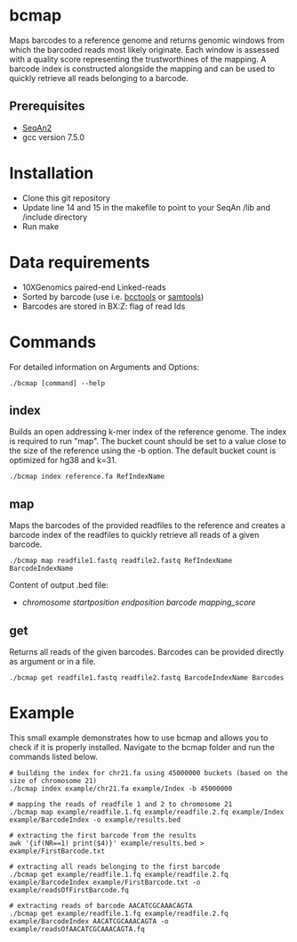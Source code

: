 # bcmap
Maps barcodes to a reference genome and returns genomic windows from which the barcoded reads most likely originate. Each window is assessed with a quality score representing the trustworthines of the mapping. A barcode index is constructed alongside the mapping and can be used to quickly retrieve all reads belonging to a barcode.

## Prerequisites
- [SeqAn2](https://seqan.readthedocs.io/en/master/Infrastructure/Use/Install.html#infra-use-install)
- gcc version 7.5.0

# Installation
- Clone this git repository
- Update line 14 and 15 in the makefile to point to your SeqAn /lib and /include directory
- Run make

# Data requirements
- 10XGenomics paired-end Linked-reads
- Sorted by barcode (use i.e. [bcctools](https://github.com/kehrlab/bcctools) or [samtools](https://github.com/samtools/samtools))
- Barcodes are stored in BX:Z: flag of read Ids

# Commands
For detailed information on Arguments and Options:

    ./bcmap [command] --help

## index
Builds an open addressing k-mer index of the reference genome. The index is required to run "map". The bucket count should be set to a value close to the size of the reference using the -b option. The default bucket count is optimized for hg38 and k=31.

    ./bcmap index reference.fa RefIndexName

## map
Maps the barcodes of the provided readfiles to the reference and creates a barcode index of the readfiles to quickly retrieve all reads of a given barcode.

    ./bcmap map readfile1.fastq readfile2.fastq RefIndexName BarcodeIndexName

Content of output .bed file:
* *chromosome  startposition  endposition  barcode  mapping_score*

## get
Returns all reads of the given barcodes. Barcodes can be provided directly as argument or in a file.

    ./bcmap get readfile1.fastq readfile2.fastq BarcodeIndexName Barcodes
 
# Example 
This small example demonstrates how to use bcmap and allows you to check if it is properly installed. Navigate to the bcmap folder and run the commands listed below. 

    # building the index for chr21.fa using 45000000 buckets (based on the size of chromosome 21)
    ./bcmap index example/chr21.fa example/Index -b 45000000
    
    # mapping the reads of readfile 1 and 2 to chromosome 21
    ./bcmap map example/readfile.1.fq example/readfile.2.fq example/Index example/BarcodeIndex -o example/results.bed
    
    # extracting the first barcode from the results
    awk '{if(NR==1) print($4)}' example/results.bed > example/FirstBarcode.txt
    
    # extracting all reads belonging to the first barcode
    ./bcmap get example/readfile.1.fq example/readfile.2.fq example/BarcodeIndex example/FirstBarcode.txt -o example/readsOfFirstBarcode.fq
    
    # extracting reads of barcode AACATCGCAAACAGTA
    ./bcmap get example/readfile.1.fq example/readfile.2.fq example/BarcodeIndex AACATCGCAAACAGTA -o example/readsOfAACATCGCAAACAGTA.fq

